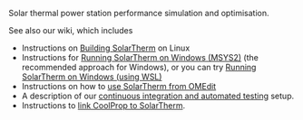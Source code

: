 Solar thermal power station performance simulation and optimisation.

See also our wiki, which includes
* Instructions on [Building SolarTherm](https://github.com/SolarTherm/SolarTherm/wiki/Building-SolarTherm) on Linux
* Instructions for [Running SolarTherm on Windows (MSYS2)](https://github.com/SolarTherm/SolarTherm/wiki/Running-SolarTherm-on-Windows-%28MSYS2%29) (the recommended approach for Windows), or you can try [Running SolarTherm on Windows (using WSL)](https://github.com/SolarTherm/SolarTherm/wiki/Running-SolarTherm-on-Windows-%28using-WSL%29)
* Instructions on how to [use SolarTherm from OMEdit](https://github.com/SolarTherm/SolarTherm/wiki/Running-SolarTherm-via-OMEdit)
* A description of our [continuous integration and automated testing](https://github.com/SolarTherm/SolarTherm/wiki/Automated-testing-of-SolarTherm-code) setup.
* Instructions to [link CoolProp to SolarTherm](https://github.com/SolarTherm/SolarTherm/wiki/Integration-with-CoolProp).
